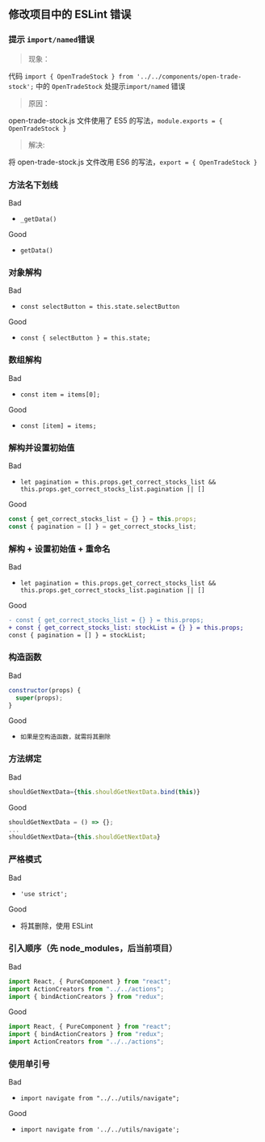 ## 修改项目中的 ESLint 错误

### 提示 `import/named`错误

> 现象：

代码 `import { OpenTradeStock } from '../../components/open-trade-stock';` 中的 `OpenTradeStock` 处提示`import/named` 错误

> 原因：

open-trade-stock.js 文件使用了 ES5 的写法，`module.exports = { OpenTradeStock }`

> 解决:

将 open-trade-stock.js 文件改用 ES6 的写法，`export = { OpenTradeStock }`

### 方法名下划线

Bad

* `_getData()`

Good

* `getData()`

### 对象解构

Bad

* `const selectButton = this.state.selectButton`

Good

* `const { selectButton } = this.state;`

### 数组解构

Bad

* `const item = items[0];`

Good

* `const [item] = items;`

### 解构并设置初始值

Bad

* `let pagination = this.props.get_correct_stocks_list && this.props.get_correct_stocks_list.pagination || []`

Good

```javascript
const { get_correct_stocks_list = {} } = this.props;
const { pagination = [] } = get_correct_stocks_list;
```

### 解构 + 设置初始值 + 重命名

Bad

* `let pagination = this.props.get_correct_stocks_list && this.props.get_correct_stocks_list.pagination || []`

Good

```diff
- const { get_correct_stocks_list = {} } = this.props;
+ const { get_correct_stocks_list: stockList = {} } = this.props;
const { pagination = [] } = stockList;
```

### 构造函数

Bad

```javascript
constructor(props) {
  super(props);
}
```

Good

* `如果是空构造函数，就需将其删除`

### 方法绑定

Bad

```javascript
shouldGetNextData={this.shouldGetNextData.bind(this)}
```

Good

```javascript
shouldGetNextData = () => {};
...
shouldGetNextData={this.shouldGetNextData}
```

### 严格模式

Bad

* `'use strict';`

Good

* 将其删除，使用 ESLint

### 引入顺序（先 node_modules，后当前项目）

Bad

```javascript
import React, { PureComponent } from "react";
import ActionCreators from "../../actions";
import { bindActionCreators } from "redux";
```

Good

```javascript
import React, { PureComponent } from "react";
import { bindActionCreators } from "redux";
import ActionCreators from "../../actions";
```

### 使用单引号

Bad

* `import navigate from "../../utils/navigate";`

Good

* `import navigate from '../../utils/navigate';`
